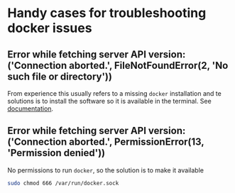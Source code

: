 # Handy cases for troubleshooting docker issues

## Error while fetching server API version: ('Connection aborted.', FileNotFoundError(2, 'No such file or directory'))

From experience this usually refers to a missing `docker` installation and te solutions is to install the software so it is available in the terminal. See [documentation](https://docs.docker.com/engine/install/).

## Error while fetching server API version: ('Connection aborted.', PermissionError(13, 'Permission denied'))

No permissions to run `docker`, so the solution is to make it available

```bash
sudo chmod 666 /var/run/docker.sock
```
